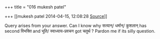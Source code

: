 +++
title = "016 mukesh patel"

+++
[[mukesh patel	2014-04-15, 12:08:28 [Source](https://groups.google.com/g/samskrita/c/o0Z4ebDehQ4)]]



Query arises from your answer. Can I know why सत्यान्/ धर्मान्/ कुशलान् has second विभक्ति and भूति/ स्वाध्याय-प्रवचन got चतुर्थ ? Pardon me if its silly question.


